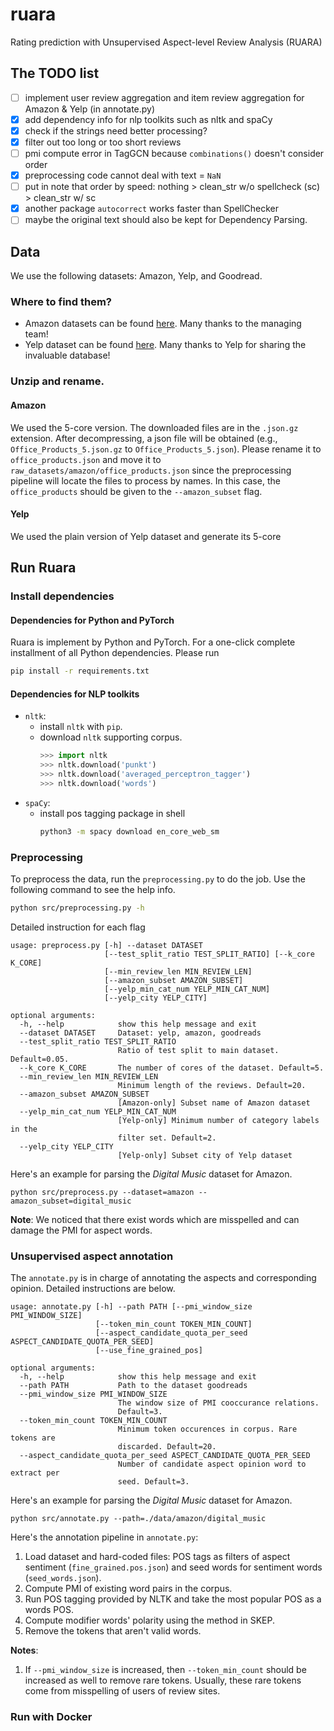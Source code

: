 # ruara
Rating prediction with Unsupervised Aspect-level Review Analysis (RUARA)

## The TODO list

- [ ] implement user review aggregation and item review aggregation for Amazon & Yelp (in annotate.py)
- [x] add dependency info for nlp toolkits such as nltk and spaCy
- [x] check if the strings need better processing?
- [x] filter out too long or too short reviews
- [ ] pmi compute error in TagGCN because `combinations()` doesn't consider order
- [x] preprocessing code cannot deal with text = `NaN`
- [ ] put in note that order by speed: 
    nothing > clean_str w/o spellcheck (sc) > clean_str w/ sc
- [x] another package `autocorrect` works faster than SpellChecker
- [ ] maybe the original text should also be kept for Dependency Parsing.

## Data

We use the following datasets: Amazon, Yelp, and Goodread.

### Where to find them?

* Amazon datasets can be found [here](https://nijianmo.github.io/amazon/index.html). Many thanks to the managing team!
* Yelp dataset can be found [here](https://www.yelp.com/dataset). Many thanks to Yelp for sharing the invaluable database!

### Unzip and rename.

#### Amazon
We used the 5-core version. The downloaded files are in the `.json.gz` extension. After decompressing, a json file will be obtained (e.g., `Office_Products_5.json.gz` to `Office_Products_5.json`). Please rename it to `office_products.json` and move it to `raw_datasets/amazon/office_products.json` since the preprocessing pipeline will locate the files to process by names. In this case, the `office_products` should be given to the `--amazon_subset` flag.

#### Yelp
We used the plain version of Yelp dataset and generate its 5-core


## Run Ruara

### Install dependencies

#### Dependencies for Python and PyTorch
Ruara is implement by Python and PyTorch. For a one-click complete installment of all Python dependencies. Please run
```bash
pip install -r requirements.txt
```

#### Dependencies for NLP toolkits
- `nltk`:
  - install `nltk` with `pip`.
  - download `nltk` supporting corpus.
    ```python
    >>> import nltk
    >>> nltk.download('punkt')
    >>> nltk.download('averaged_perceptron_tagger')
    >>> nltk.download('words')
    ```
- `spaCy`:
  - install pos tagging package in shell
    ```bash
    python3 -m spacy download en_core_web_sm
    ```


### Preprocessing

To preprocess the data, run the `preprocessing.py` to do the job. Use the following command to see the help info.
```bash
python src/preprocessing.py -h
```

Detailed instruction for each flag
```text
usage: preprocess.py [-h] --dataset DATASET
                     [--test_split_ratio TEST_SPLIT_RATIO] [--k_core K_CORE]
                     [--min_review_len MIN_REVIEW_LEN]
                     [--amazon_subset AMAZON_SUBSET]
                     [--yelp_min_cat_num YELP_MIN_CAT_NUM]
                     [--yelp_city YELP_CITY]

optional arguments:
  -h, --help            show this help message and exit
  --dataset DATASET     Dataset: yelp, amazon, goodreads
  --test_split_ratio TEST_SPLIT_RATIO
                        Ratio of test split to main dataset. Default=0.05.
  --k_core K_CORE       The number of cores of the dataset. Default=5.
  --min_review_len MIN_REVIEW_LEN
                        Minimum length of the reviews. Default=20.
  --amazon_subset AMAZON_SUBSET
                        [Amazon-only] Subset name of Amazon dataset
  --yelp_min_cat_num YELP_MIN_CAT_NUM
                        [Yelp-only] Minimum number of category labels in the
                        filter set. Default=2.
  --yelp_city YELP_CITY
                        [Yelp-only] Subset city of Yelp dataset
```

Here's an example for parsing the _Digital Music_ dataset for Amazon.
```
python src/preprocess.py --dataset=amazon --amazon_subset=digital_music
```

**Note**: We noticed that there exist words which are misspelled and can damage the PMI for aspect words. 

### Unsupervised aspect annotation

The `annotate.py` is in charge of annotating the aspects and corresponding opinion. Detailed instructions are below.

```text
usage: annotate.py [-h] --path PATH [--pmi_window_size PMI_WINDOW_SIZE]
                   [--token_min_count TOKEN_MIN_COUNT]
                   [--aspect_candidate_quota_per_seed ASPECT_CANDIDATE_QUOTA_PER_SEED]
                   [--use_fine_grained_pos]

optional arguments:
  -h, --help            show this help message and exit
  --path PATH           Path to the dataset goodreads
  --pmi_window_size PMI_WINDOW_SIZE
                        The window size of PMI cooccurance relations.
                        Default=3.
  --token_min_count TOKEN_MIN_COUNT
                        Minimum token occurences in corpus. Rare tokens are
                        discarded. Default=20.
  --aspect_candidate_quota_per_seed ASPECT_CANDIDATE_QUOTA_PER_SEED
                        Number of candidate aspect opinion word to extract per
                        seed. Default=3.
```

Here's an example for parsing the _Digital Music_ dataset for Amazon.
```
python src/annotate.py --path=./data/amazon/digital_music
```

Here's the annotation pipeline in `annotate.py`:

1. Load dataset and hard-coded files: POS tags as filters of aspect sentiment (`fine_grained.pos.json`) and seed words for sentiment words (`seed_words.json`).
2. Compute PMI of existing word pairs in the corpus.
3. Run POS tagging provided by NLTK and take the most popular POS as a words POS.
4. Compute modifier words' polarity using the method in SKEP.
5. Remove the tokens that aren't valid words.


**Notes**:
 1. If `--pmi_window_size` is increased, then `--token_min_count` should be increased as well to remove rare tokens. Usually, these rare tokens come from 
  misspelling of users of review sites.


### Run with Docker

